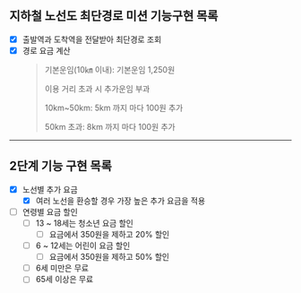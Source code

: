 ## 지하철 노선도 최단경로 미션 기능구현 목록

- [x] 출발역과 도착역을 전달받아 최단경로 조회
- [x] 경로 요금 계산
  > 기본운임(10㎞ 이내): 기본운임 1,250원
  >
  > 이용 거리 초과 시 추가운임 부과
  >
  > 10km~50km: 5km 까지 마다 100원 추가
  >
  > 50km 초과: 8km 까지 마다 100원 추가
---
## 2단계 기능 구현 목록
- [x] 노선별 추가 요금
  - [x] 여러 노선을 환승할 경우 가장 높은 추가 요금을 적용
- [ ] 연령별 요금 할인
  - [ ] 13 ~ 18세는 청소년 요금 할인
    - [ ] 요금에서 350원을 제하고 20% 할인
  - [ ] 6 ~ 12세는 어린이 요금 할인
    - [ ] 요금에서 350원을 제하고 50% 할인
  - [ ] 6세 미만은 무료
  - [ ] 65세 이상은 무료
